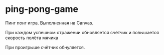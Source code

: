 # ping-pong-game
Пинг понг игра.
 Выполненная на Canvas.
 
 
 При каждом успешном отражении обновляется счётчик и повышается скорость полёта мячика

При проигрыше счётчик обнуляется.

